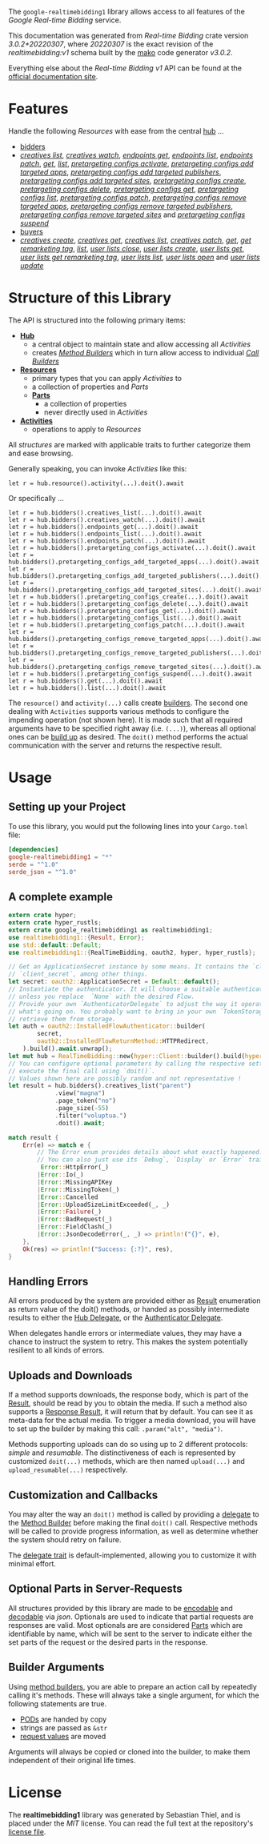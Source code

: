 <!---
DO NOT EDIT !
This file was generated automatically from 'src/mako/api/README.md.mako'
DO NOT EDIT !
-->
The `google-realtimebidding1` library allows access to all features of the *Google Real-time Bidding* service.

This documentation was generated from *Real-time Bidding* crate version *3.0.2+20220307*, where *20220307* is the exact revision of the *realtimebidding:v1* schema built by the [mako](http://www.makotemplates.org/) code generator *v3.0.2*.

Everything else about the *Real-time Bidding* *v1* API can be found at the
[official documentation site](https://developers.google.com/authorized-buyers/apis/realtimebidding/reference/rest/).
# Features

Handle the following *Resources* with ease from the central [hub](https://docs.rs/google-realtimebidding1/3.0.2+20220307/google_realtimebidding1/RealTimeBidding) ... 

* [bidders](https://docs.rs/google-realtimebidding1/3.0.2+20220307/google_realtimebidding1/api::Bidder)
 * [*creatives list*](https://docs.rs/google-realtimebidding1/3.0.2+20220307/google_realtimebidding1/api::BidderCreativeListCall), [*creatives watch*](https://docs.rs/google-realtimebidding1/3.0.2+20220307/google_realtimebidding1/api::BidderCreativeWatchCall), [*endpoints get*](https://docs.rs/google-realtimebidding1/3.0.2+20220307/google_realtimebidding1/api::BidderEndpointGetCall), [*endpoints list*](https://docs.rs/google-realtimebidding1/3.0.2+20220307/google_realtimebidding1/api::BidderEndpointListCall), [*endpoints patch*](https://docs.rs/google-realtimebidding1/3.0.2+20220307/google_realtimebidding1/api::BidderEndpointPatchCall), [*get*](https://docs.rs/google-realtimebidding1/3.0.2+20220307/google_realtimebidding1/api::BidderGetCall), [*list*](https://docs.rs/google-realtimebidding1/3.0.2+20220307/google_realtimebidding1/api::BidderListCall), [*pretargeting configs activate*](https://docs.rs/google-realtimebidding1/3.0.2+20220307/google_realtimebidding1/api::BidderPretargetingConfigActivateCall), [*pretargeting configs add targeted apps*](https://docs.rs/google-realtimebidding1/3.0.2+20220307/google_realtimebidding1/api::BidderPretargetingConfigAddTargetedAppCall), [*pretargeting configs add targeted publishers*](https://docs.rs/google-realtimebidding1/3.0.2+20220307/google_realtimebidding1/api::BidderPretargetingConfigAddTargetedPublisherCall), [*pretargeting configs add targeted sites*](https://docs.rs/google-realtimebidding1/3.0.2+20220307/google_realtimebidding1/api::BidderPretargetingConfigAddTargetedSiteCall), [*pretargeting configs create*](https://docs.rs/google-realtimebidding1/3.0.2+20220307/google_realtimebidding1/api::BidderPretargetingConfigCreateCall), [*pretargeting configs delete*](https://docs.rs/google-realtimebidding1/3.0.2+20220307/google_realtimebidding1/api::BidderPretargetingConfigDeleteCall), [*pretargeting configs get*](https://docs.rs/google-realtimebidding1/3.0.2+20220307/google_realtimebidding1/api::BidderPretargetingConfigGetCall), [*pretargeting configs list*](https://docs.rs/google-realtimebidding1/3.0.2+20220307/google_realtimebidding1/api::BidderPretargetingConfigListCall), [*pretargeting configs patch*](https://docs.rs/google-realtimebidding1/3.0.2+20220307/google_realtimebidding1/api::BidderPretargetingConfigPatchCall), [*pretargeting configs remove targeted apps*](https://docs.rs/google-realtimebidding1/3.0.2+20220307/google_realtimebidding1/api::BidderPretargetingConfigRemoveTargetedAppCall), [*pretargeting configs remove targeted publishers*](https://docs.rs/google-realtimebidding1/3.0.2+20220307/google_realtimebidding1/api::BidderPretargetingConfigRemoveTargetedPublisherCall), [*pretargeting configs remove targeted sites*](https://docs.rs/google-realtimebidding1/3.0.2+20220307/google_realtimebidding1/api::BidderPretargetingConfigRemoveTargetedSiteCall) and [*pretargeting configs suspend*](https://docs.rs/google-realtimebidding1/3.0.2+20220307/google_realtimebidding1/api::BidderPretargetingConfigSuspendCall)
* [buyers](https://docs.rs/google-realtimebidding1/3.0.2+20220307/google_realtimebidding1/api::Buyer)
 * [*creatives create*](https://docs.rs/google-realtimebidding1/3.0.2+20220307/google_realtimebidding1/api::BuyerCreativeCreateCall), [*creatives get*](https://docs.rs/google-realtimebidding1/3.0.2+20220307/google_realtimebidding1/api::BuyerCreativeGetCall), [*creatives list*](https://docs.rs/google-realtimebidding1/3.0.2+20220307/google_realtimebidding1/api::BuyerCreativeListCall), [*creatives patch*](https://docs.rs/google-realtimebidding1/3.0.2+20220307/google_realtimebidding1/api::BuyerCreativePatchCall), [*get*](https://docs.rs/google-realtimebidding1/3.0.2+20220307/google_realtimebidding1/api::BuyerGetCall), [*get remarketing tag*](https://docs.rs/google-realtimebidding1/3.0.2+20220307/google_realtimebidding1/api::BuyerGetRemarketingTagCall), [*list*](https://docs.rs/google-realtimebidding1/3.0.2+20220307/google_realtimebidding1/api::BuyerListCall), [*user lists close*](https://docs.rs/google-realtimebidding1/3.0.2+20220307/google_realtimebidding1/api::BuyerUserListCloseCall), [*user lists create*](https://docs.rs/google-realtimebidding1/3.0.2+20220307/google_realtimebidding1/api::BuyerUserListCreateCall), [*user lists get*](https://docs.rs/google-realtimebidding1/3.0.2+20220307/google_realtimebidding1/api::BuyerUserListGetCall), [*user lists get remarketing tag*](https://docs.rs/google-realtimebidding1/3.0.2+20220307/google_realtimebidding1/api::BuyerUserListGetRemarketingTagCall), [*user lists list*](https://docs.rs/google-realtimebidding1/3.0.2+20220307/google_realtimebidding1/api::BuyerUserListListCall), [*user lists open*](https://docs.rs/google-realtimebidding1/3.0.2+20220307/google_realtimebidding1/api::BuyerUserListOpenCall) and [*user lists update*](https://docs.rs/google-realtimebidding1/3.0.2+20220307/google_realtimebidding1/api::BuyerUserListUpdateCall)




# Structure of this Library

The API is structured into the following primary items:

* **[Hub](https://docs.rs/google-realtimebidding1/3.0.2+20220307/google_realtimebidding1/RealTimeBidding)**
    * a central object to maintain state and allow accessing all *Activities*
    * creates [*Method Builders*](https://docs.rs/google-realtimebidding1/3.0.2+20220307/google_realtimebidding1/client::MethodsBuilder) which in turn
      allow access to individual [*Call Builders*](https://docs.rs/google-realtimebidding1/3.0.2+20220307/google_realtimebidding1/client::CallBuilder)
* **[Resources](https://docs.rs/google-realtimebidding1/3.0.2+20220307/google_realtimebidding1/client::Resource)**
    * primary types that you can apply *Activities* to
    * a collection of properties and *Parts*
    * **[Parts](https://docs.rs/google-realtimebidding1/3.0.2+20220307/google_realtimebidding1/client::Part)**
        * a collection of properties
        * never directly used in *Activities*
* **[Activities](https://docs.rs/google-realtimebidding1/3.0.2+20220307/google_realtimebidding1/client::CallBuilder)**
    * operations to apply to *Resources*

All *structures* are marked with applicable traits to further categorize them and ease browsing.

Generally speaking, you can invoke *Activities* like this:

```Rust,ignore
let r = hub.resource().activity(...).doit().await
```

Or specifically ...

```ignore
let r = hub.bidders().creatives_list(...).doit().await
let r = hub.bidders().creatives_watch(...).doit().await
let r = hub.bidders().endpoints_get(...).doit().await
let r = hub.bidders().endpoints_list(...).doit().await
let r = hub.bidders().endpoints_patch(...).doit().await
let r = hub.bidders().pretargeting_configs_activate(...).doit().await
let r = hub.bidders().pretargeting_configs_add_targeted_apps(...).doit().await
let r = hub.bidders().pretargeting_configs_add_targeted_publishers(...).doit().await
let r = hub.bidders().pretargeting_configs_add_targeted_sites(...).doit().await
let r = hub.bidders().pretargeting_configs_create(...).doit().await
let r = hub.bidders().pretargeting_configs_delete(...).doit().await
let r = hub.bidders().pretargeting_configs_get(...).doit().await
let r = hub.bidders().pretargeting_configs_list(...).doit().await
let r = hub.bidders().pretargeting_configs_patch(...).doit().await
let r = hub.bidders().pretargeting_configs_remove_targeted_apps(...).doit().await
let r = hub.bidders().pretargeting_configs_remove_targeted_publishers(...).doit().await
let r = hub.bidders().pretargeting_configs_remove_targeted_sites(...).doit().await
let r = hub.bidders().pretargeting_configs_suspend(...).doit().await
let r = hub.bidders().get(...).doit().await
let r = hub.bidders().list(...).doit().await
```

The `resource()` and `activity(...)` calls create [builders][builder-pattern]. The second one dealing with `Activities` 
supports various methods to configure the impending operation (not shown here). It is made such that all required arguments have to be 
specified right away (i.e. `(...)`), whereas all optional ones can be [build up][builder-pattern] as desired.
The `doit()` method performs the actual communication with the server and returns the respective result.

# Usage

## Setting up your Project

To use this library, you would put the following lines into your `Cargo.toml` file:

```toml
[dependencies]
google-realtimebidding1 = "*"
serde = "^1.0"
serde_json = "^1.0"
```

## A complete example

```Rust
extern crate hyper;
extern crate hyper_rustls;
extern crate google_realtimebidding1 as realtimebidding1;
use realtimebidding1::{Result, Error};
use std::default::Default;
use realtimebidding1::{RealTimeBidding, oauth2, hyper, hyper_rustls};

// Get an ApplicationSecret instance by some means. It contains the `client_id` and 
// `client_secret`, among other things.
let secret: oauth2::ApplicationSecret = Default::default();
// Instantiate the authenticator. It will choose a suitable authentication flow for you, 
// unless you replace  `None` with the desired Flow.
// Provide your own `AuthenticatorDelegate` to adjust the way it operates and get feedback about 
// what's going on. You probably want to bring in your own `TokenStorage` to persist tokens and
// retrieve them from storage.
let auth = oauth2::InstalledFlowAuthenticator::builder(
        secret,
        oauth2::InstalledFlowReturnMethod::HTTPRedirect,
    ).build().await.unwrap();
let mut hub = RealTimeBidding::new(hyper::Client::builder().build(hyper_rustls::HttpsConnector::with_native_roots().https_or_http().enable_http1().enable_http2().build()), auth);
// You can configure optional parameters by calling the respective setters at will, and
// execute the final call using `doit()`.
// Values shown here are possibly random and not representative !
let result = hub.bidders().creatives_list("parent")
             .view("magna")
             .page_token("no")
             .page_size(-55)
             .filter("voluptua.")
             .doit().await;

match result {
    Err(e) => match e {
        // The Error enum provides details about what exactly happened.
        // You can also just use its `Debug`, `Display` or `Error` traits
         Error::HttpError(_)
        |Error::Io(_)
        |Error::MissingAPIKey
        |Error::MissingToken(_)
        |Error::Cancelled
        |Error::UploadSizeLimitExceeded(_, _)
        |Error::Failure(_)
        |Error::BadRequest(_)
        |Error::FieldClash(_)
        |Error::JsonDecodeError(_, _) => println!("{}", e),
    },
    Ok(res) => println!("Success: {:?}", res),
}

```
## Handling Errors

All errors produced by the system are provided either as [Result](https://docs.rs/google-realtimebidding1/3.0.2+20220307/google_realtimebidding1/client::Result) enumeration as return value of
the doit() methods, or handed as possibly intermediate results to either the 
[Hub Delegate](https://docs.rs/google-realtimebidding1/3.0.2+20220307/google_realtimebidding1/client::Delegate), or the [Authenticator Delegate](https://docs.rs/yup-oauth2/*/yup_oauth2/trait.AuthenticatorDelegate.html).

When delegates handle errors or intermediate values, they may have a chance to instruct the system to retry. This 
makes the system potentially resilient to all kinds of errors.

## Uploads and Downloads
If a method supports downloads, the response body, which is part of the [Result](https://docs.rs/google-realtimebidding1/3.0.2+20220307/google_realtimebidding1/client::Result), should be
read by you to obtain the media.
If such a method also supports a [Response Result](https://docs.rs/google-realtimebidding1/3.0.2+20220307/google_realtimebidding1/client::ResponseResult), it will return that by default.
You can see it as meta-data for the actual media. To trigger a media download, you will have to set up the builder by making
this call: `.param("alt", "media")`.

Methods supporting uploads can do so using up to 2 different protocols: 
*simple* and *resumable*. The distinctiveness of each is represented by customized 
`doit(...)` methods, which are then named `upload(...)` and `upload_resumable(...)` respectively.

## Customization and Callbacks

You may alter the way an `doit()` method is called by providing a [delegate](https://docs.rs/google-realtimebidding1/3.0.2+20220307/google_realtimebidding1/client::Delegate) to the 
[Method Builder](https://docs.rs/google-realtimebidding1/3.0.2+20220307/google_realtimebidding1/client::CallBuilder) before making the final `doit()` call. 
Respective methods will be called to provide progress information, as well as determine whether the system should 
retry on failure.

The [delegate trait](https://docs.rs/google-realtimebidding1/3.0.2+20220307/google_realtimebidding1/client::Delegate) is default-implemented, allowing you to customize it with minimal effort.

## Optional Parts in Server-Requests

All structures provided by this library are made to be [encodable](https://docs.rs/google-realtimebidding1/3.0.2+20220307/google_realtimebidding1/client::RequestValue) and 
[decodable](https://docs.rs/google-realtimebidding1/3.0.2+20220307/google_realtimebidding1/client::ResponseResult) via *json*. Optionals are used to indicate that partial requests are responses 
are valid.
Most optionals are are considered [Parts](https://docs.rs/google-realtimebidding1/3.0.2+20220307/google_realtimebidding1/client::Part) which are identifiable by name, which will be sent to 
the server to indicate either the set parts of the request or the desired parts in the response.

## Builder Arguments

Using [method builders](https://docs.rs/google-realtimebidding1/3.0.2+20220307/google_realtimebidding1/client::CallBuilder), you are able to prepare an action call by repeatedly calling it's methods.
These will always take a single argument, for which the following statements are true.

* [PODs][wiki-pod] are handed by copy
* strings are passed as `&str`
* [request values](https://docs.rs/google-realtimebidding1/3.0.2+20220307/google_realtimebidding1/client::RequestValue) are moved

Arguments will always be copied or cloned into the builder, to make them independent of their original life times.

[wiki-pod]: http://en.wikipedia.org/wiki/Plain_old_data_structure
[builder-pattern]: http://en.wikipedia.org/wiki/Builder_pattern
[google-go-api]: https://github.com/google/google-api-go-client

# License
The **realtimebidding1** library was generated by Sebastian Thiel, and is placed 
under the *MIT* license.
You can read the full text at the repository's [license file][repo-license].

[repo-license]: https://github.com/Byron/google-apis-rsblob/main/LICENSE.md
